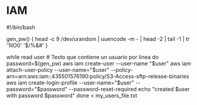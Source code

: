 # IAM
#!/bin/bash

gen_pw() {
  head -c 9 /dev/urandom | uuencode -m - | head -2 | tail -1 |  tr '1IlO0' '$/%&#'
}

while read user  # Texto que contiene un usuario por linea
do
  password=$(gen_pw)
  aws iam create-user --user-name "$user"
  aws iam attach-user-policy --user-name="$user" --policy-arn=arn:aws:iam::435501576190:policy/S3-Access-sftp-release-binaries
  aws iam create-login-profile --user-name="$user" --password="$password" --password-reset-required
  echo "created $user with password $password"
done < my_users_file.txt

